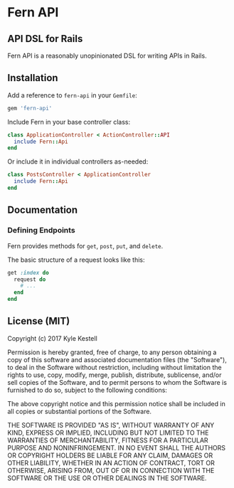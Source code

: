 # Fern API

## API DSL for Rails

Fern API is a reasonably unopinionated DSL for writing APIs in Rails.

## Installation

Add a reference to `fern-api` in your `Gemfile`:

```ruby
gem 'fern-api'
```

Include Fern in your base controller class:

```ruby
class ApplicationController < ActionController::API
  include Fern::Api
end
```

Or include it in individual controllers as-needed:

```ruby
class PostsController < ApplicationController
  include Fern::Api
end
```

## Documentation

### Defining Endpoints

Fern provides methods for `get`, `post`, `put`, and `delete`.

The basic structure of a request looks like this:

```ruby
get :index do
  request do
    # ...
  end
end
```

## License (MIT)

Copyright (c) 2017 Kyle Kestell

Permission is hereby granted, free of charge, to any person obtaining a copy of this software and associated documentation files (the "Software"), to deal in the Software without restriction, including without limitation the rights to use, copy, modify, merge, publish, distribute, sublicense, and/or sell copies of the Software, and to permit persons to whom the Software is furnished to do so, subject to the following conditions:

The above copyright notice and this permission notice shall be included in all copies or substantial portions of the Software.

THE SOFTWARE IS PROVIDED "AS IS", WITHOUT WARRANTY OF ANY KIND, EXPRESS OR IMPLIED, INCLUDING BUT NOT LIMITED TO THE WARRANTIES OF MERCHANTABILITY, FITNESS FOR A PARTICULAR PURPOSE AND NONINFRINGEMENT. IN NO EVENT SHALL THE AUTHORS OR COPYRIGHT HOLDERS BE LIABLE FOR ANY CLAIM, DAMAGES OR OTHER LIABILITY, WHETHER IN AN ACTION OF CONTRACT, TORT OR OTHERWISE, ARISING FROM, OUT OF OR IN CONNECTION WITH THE SOFTWARE OR THE USE OR OTHER DEALINGS IN THE SOFTWARE.